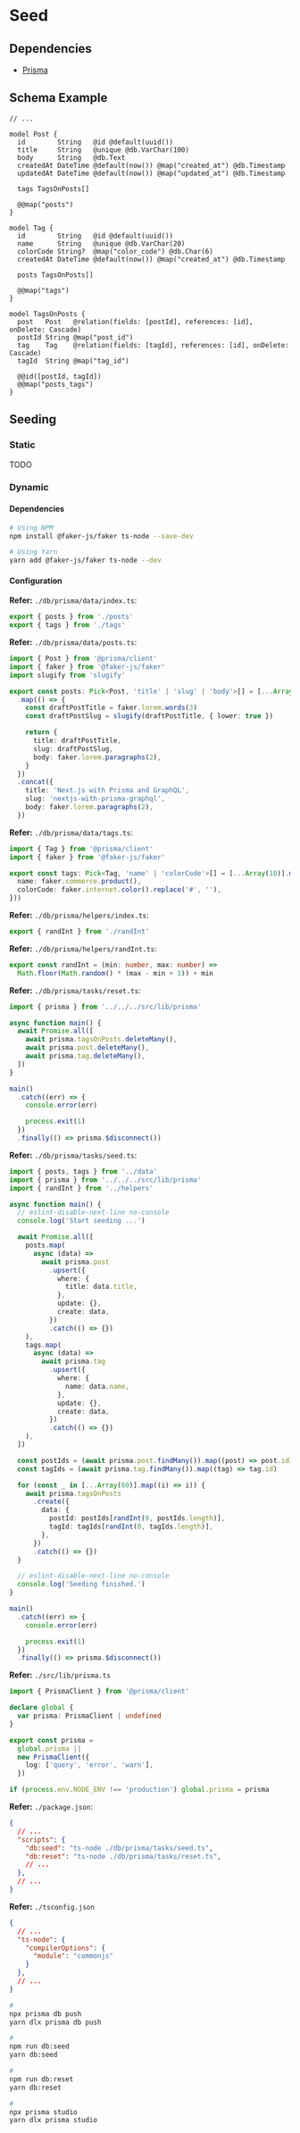 # Seed

<!--
import { Prisma } from '@prisma/client'

export const USERS: {
  email: string
  username: string
  rates: Prisma.JsonArray
}[] = [
  {
    email: 'admin@example.com',
    username: 'admin',
    rates: ['0.045196', '0.045174'],
  },
]
-->

## Dependencies

- [Prisma](/prisma/README.md#library)

## Schema Example

```prisma
// ...

model Post {
  id        String   @id @default(uuid())
  title     String   @unique @db.VarChar(100)
  body      String   @db.Text
  createdAt DateTime @default(now()) @map("created_at") @db.Timestamp
  updatedAt DateTime @default(now()) @map("updated_at") @db.Timestamp

  tags TagsOnPosts[]

  @@map("posts")
}

model Tag {
  id        String   @id @default(uuid())
  name      String   @unique @db.VarChar(20)
  colorCode String?  @map("color_code") @db.Char(6)
  createdAt DateTime @default(now()) @map("created_at") @db.Timestamp

  posts TagsOnPosts[]

  @@map("tags")
}

model TagsOnPosts {
  post   Post   @relation(fields: [postId], references: [id], onDelete: Cascade)
  postId String @map("post_id")
  tag    Tag    @relation(fields: [tagId], references: [id], onDelete: Cascade)
  tagId  String @map("tag_id")

  @@id([postId, tagId])
  @@map("posts_tags")
}
```

## Seeding

### Static

TODO

<!-- **Refer:** `./db/prisma/seed.ts`:

```ts

```

**Refer:** `./db/data.ts`:

```ts
export const posts = []
``` -->

### Dynamic

#### Dependencies

```sh
# Using NPM
npm install @faker-js/faker ts-node --save-dev

# Using Yarn
yarn add @faker-js/faker ts-node --dev
```

#### Configuration

**Refer:** `./db/prisma/data/index.ts`:

```ts
export { posts } from './posts'
export { tags } from './tags'
```

**Refer:** `./db/prisma/data/posts.ts`:

```ts
import { Post } from '@prisma/client'
import { faker } from '@faker-js/faker'
import slugify from 'slugify'

export const posts: Pick<Post, 'title' | 'slug' | 'body'>[] = [...Array(10)]
  .map(() => {
    const draftPostTitle = faker.lorem.words(3)
    const draftPostSlug = slugify(draftPostTitle, { lower: true })

    return {
      title: draftPostTitle,
      slug: draftPostSlug,
      body: faker.lorem.paragraphs(2),
    }
  })
  .concat({
    title: 'Next.js with Prisma and GraphQL',
    slug: 'nextjs-with-prisma-graphql',
    body: faker.lorem.paragraphs(2),
  })
```

**Refer:** `./db/prisma/data/tags.ts`:

```ts
import { Tag } from '@prisma/client'
import { faker } from '@faker-js/faker'

export const tags: Pick<Tag, 'name' | 'colorCode'>[] = [...Array(10)].map((_) => ({
  name: faker.commerce.product(),
  colorCode: faker.internet.color().replace('#', ''),
}))
```

**Refer:** `./db/prisma/helpers/index.ts`:

```ts
export { randInt } from './randInt'
```

**Refer:** `./db/prisma/helpers/randInt.ts`:

```ts
export const randInt = (min: number, max: number) =>
  Math.floor(Math.random() * (max - min + 1)) + min
```

**Refer:** `./db/prisma/tasks/reset.ts`:

```ts
import { prisma } from '../../../src/lib/prisma'

async function main() {
  await Promise.all([
    await prisma.tagsOnPosts.deleteMany(),
    await prisma.post.deleteMany(),
    await prisma.tag.deleteMany(),
  ])
}

main()
  .catch((err) => {
    console.error(err)

    process.exit(1)
  })
  .finally(() => prisma.$disconnect())
```

**Refer:** `./db/prisma/tasks/seed.ts`:

```ts
import { posts, tags } from '../data'
import { prisma } from '../../../src/lib/prisma'
import { randInt } from '../helpers'

async function main() {
  // eslint-disable-next-line no-console
  console.log('Start seeding ...')

  await Promise.all([
    posts.map(
      async (data) =>
        await prisma.post
          .upsert({
            where: {
              title: data.title,
            },
            update: {},
            create: data,
          })
          .catch(() => {})
    ),
    tags.map(
      async (data) =>
        await prisma.tag
          .upsert({
            where: {
              name: data.name,
            },
            update: {},
            create: data,
          })
          .catch(() => {})
    ),
  ])

  const postIds = (await prisma.post.findMany()).map((post) => post.id)
  const tagIds = (await prisma.tag.findMany()).map((tag) => tag.id)

  for (const _ in [...Array(60)].map((i) => i)) {
    await prisma.tagsOnPosts
      .create({
        data: {
          postId: postIds[randInt(0, postIds.length)],
          tagId: tagIds[randInt(0, tagIds.length)],
        },
      })
      .catch(() => {})
  }

  // eslint-disable-next-line no-console
  console.log('Seeding finished.')
}

main()
  .catch((err) => {
    console.error(err)

    process.exit(1)
  })
  .finally(() => prisma.$disconnect())
```

**Refer:** `./src/lib/prisma.ts`

```ts
import { PrismaClient } from '@prisma/client'

declare global {
  var prisma: PrismaClient | undefined
}

export const prisma =
  global.prisma ||
  new PrismaClient({
    log: ['query', 'error', 'warn'],
  })

if (process.env.NODE_ENV !== 'production') global.prisma = prisma
```

**Refer:** `./package.json`:

```json
{
  // ...
  "scripts": {
    "db:seed": "ts-node ./db/prisma/tasks/seed.ts",
    "db:reset": "ts-node ./db/prisma/tasks/reset.ts",
    // ...
  },
  // ...
}
```

**Refer:** `./tsconfig.json`

```json
{
  // ...
  "ts-node": {
    "compilerOptions": {
      "module": "commonjs"
    }
  },
  // ...
}
```

```sh
#
npx prisma db push
yarn dlx prisma db push

#
npm run db:seed
yarn db:seed

#
npm run db:reset
yarn db:reset

#
npx prisma studio
yarn dlx prisma studio
```
